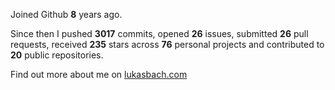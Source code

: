Joined Github **8** years ago.

Since then I pushed **3017** commits, opened **26** issues, submitted **26** pull requests, received **235** stars across **76** personal projects and contributed to **20** public repositories.

Find out more about me on [lukasbach.com](https://lukasbach.com)

